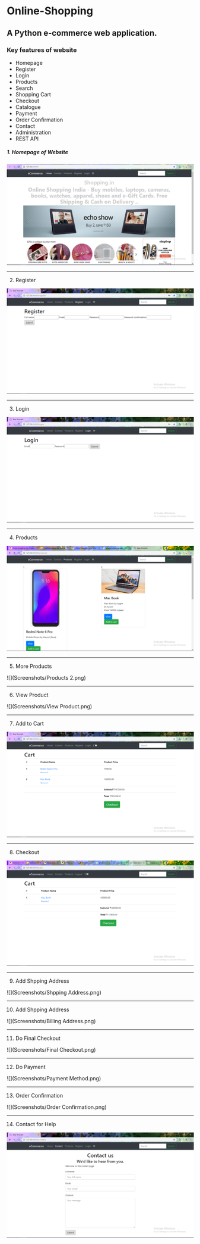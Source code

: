 # Online-Shopping
## A Python e-commerce web application.

### Key features of website
- Homepage
- Register
- Login
- Products
- Search
- Shopping Cart
- Checkout
- Catalogue
- Payment
- Order Confirmation
- Contact
- Administration
- REST API


##### 1. Homepage of Website

![](Screenshots/homepage.png)

---

2. Register

![](Screenshots/Register.PNG)

---

3. Login

![](Screenshots/Login.png)

---

4. Products

![](Screenshots/Products.png)

---

5. More Products

![](Screenshots/Products 2.png)

---

6. View Product

![](Screenshots/View Product.png)

---

7. Add to Cart

![](Screenshots/Cart.png)

---

8. Checkout

![](Screenshots/Checkout.png)

---

9. Add Shpping Address

![](Screenshots/Shpping Address.png)

---

10. Add Shpping Address

![](Screenshots/Billing Address.png)

---

11. Do Final Checkout

![](Screenshots/Final Checkout.png)

---

12. Do Payment

![](Screenshots/Payment Method.png)

---

13. Order Confirmation

![](Screenshots/Order Confirmation.png)

---

14. Contact for Help

![](Screenshots/Contact.png)

